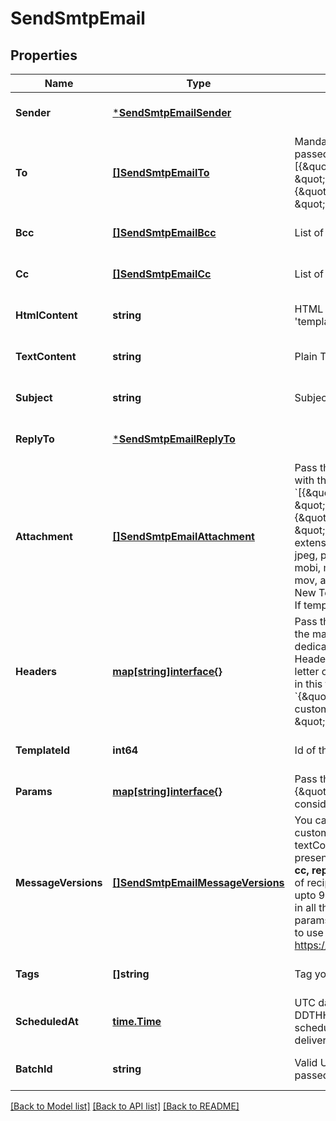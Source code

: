 # SendSmtpEmail

## Properties
Name | Type | Description | Notes
------------ | ------------- | ------------- | -------------
**Sender** | [***SendSmtpEmailSender**](SendSmtpEmailSender.md) |  | [optional] [default to null]
**To** | [**[]SendSmtpEmailTo**](SendSmtpEmailTo.md) | Mandatory if messageVersions are not passed, ignored if messageVersions are passed. List of email addresses and names (optional) of the recipients. For example, [{\&quot;name\&quot;:\&quot;Jimmy\&quot;, \&quot;email\&quot;:\&quot;jimmy98@example.com\&quot;}, {\&quot;name\&quot;:\&quot;Joe\&quot;, \&quot;email\&quot;:\&quot;joe@example.com\&quot;}] | [optional] [default to null]
**Bcc** | [**[]SendSmtpEmailBcc**](SendSmtpEmailBcc.md) | List of email addresses and names (optional) of the recipients in bcc | [optional] [default to null]
**Cc** | [**[]SendSmtpEmailCc**](SendSmtpEmailCc.md) | List of email addresses and names (optional) of the recipients in cc | [optional] [default to null]
**HtmlContent** | **string** | HTML body of the message ( Mandatory if &#39;templateId&#39; is not passed, ignored if &#39;templateId&#39; is passed ) | [optional] [default to null]
**TextContent** | **string** | Plain Text body of the message ( Ignored if &#39;templateId&#39; is passed ) | [optional] [default to null]
**Subject** | **string** | Subject of the message. Mandatory if &#39;templateId&#39; is not passed | [optional] [default to null]
**ReplyTo** | [***SendSmtpEmailReplyTo**](SendSmtpEmailReplyTo.md) |  | [optional] [default to null]
**Attachment** | [**[]SendSmtpEmailAttachment**](SendSmtpEmailAttachment.md) | Pass the absolute URL (no local file) or the base64 content of the attachment along with the attachment name (Mandatory if attachment content is passed). For example, &#x60;[{\&quot;url\&quot;:\&quot;https://attachment.domain.com/myAttachmentFromUrl.jpg\&quot;, \&quot;name\&quot;:\&quot;myAttachmentFromUrl.jpg\&quot;}, {\&quot;content\&quot;:\&quot;base64 example content\&quot;, \&quot;name\&quot;:\&quot;myAttachmentFromBase64.jpg\&quot;}]&#x60;. Allowed extensions for attachment file: xlsx, xls, ods, docx, docm, doc, csv, pdf, txt, gif, jpg, jpeg, png, tif, tiff, rtf, bmp, cgm, css, shtml, html, htm, zip, xml, ppt, pptx, tar, ez, ics, mobi, msg, pub, eps, odt, mp3, m4a, m4v, wma, ogg, flac, wav, aif, aifc, aiff, mp4, mov, avi, mkv, mpeg, mpg, wmv, pkpass and xlsm ( If &#39;templateId&#39; is passed and is in New Template Language format then both attachment url and content are accepted. If template is in Old template Language format, then &#39;attachment&#39; is ignored ) | [optional] [default to null]
**Headers** | [**map[string]interface{}**](interface{}.md) | Pass the set of custom headers (not the standard headers) that shall be sent along the mail headers in the original email. &#39;sender.ip&#39; header can be set (only for dedicated ip users) to mention the IP to be used for sending transactional emails. Headers are allowed in &#x60;This-Case-Only&#x60; (i.e. words separated by hyphen with first letter of each word in capital letter), they will be converted to such case styling if not in this format in the request payload. For example, &#x60;{\&quot;sender.ip\&quot;:\&quot;1.2.3.4\&quot;, \&quot;X-Mailin-custom\&quot;:\&quot;some_custom_header\&quot;, \&quot;idempotencyKey\&quot;:\&quot;abc-123\&quot;}&#x60;. | [optional] [default to null]
**TemplateId** | **int64** | Id of the template. | [optional] [default to null]
**Params** | [**map[string]interface{}**](interface{}.md) | Pass the set of attributes to customize the template. For example, {\&quot;FNAME\&quot;:\&quot;Joe\&quot;, \&quot;LNAME\&quot;:\&quot;Doe\&quot;}. It&#39;s considered only if template is in New Template Language format. | [optional] [default to null]
**MessageVersions** | [**[]SendSmtpEmailMessageVersions**](SendSmtpEmailMessageVersions.md) | You can customize and send out multiple versions of a mail. templateId can be customized only if global parameter contains templateId. htmlContent and textContent can be customized only if any of the two, htmlContent or textContent, is present in global parameters. Some global parameters such as **to(mandatory), bcc, cc, replyTo, subject** can also be customized specific to each version. Total number of recipients in one API request must not exceed 2000. However, you can still pass upto 99 recipients maximum in one message version. The size of individual params in all the messageVersions shall not exceed 100 KB limit and that of cumulative params shall not exceed 1000 KB. You can follow this **step-by-step guide** on how to use **messageVersions** to batch send emails - https://developers.sendinblue.com/docs/batch-send-transactional-emails | [optional] [default to null]
**Tags** | **[]string** | Tag your emails to find them more easily | [optional] [default to null]
**ScheduledAt** | [**time.Time**](time.Time.md) | UTC date-time on which the email has to schedule (YYYY-MM-DDTHH:mm:ss.SSSZ). Prefer to pass your timezone in date-time format for scheduling. There can be an expected delay of +5 minutes in scheduled email delivery. **Please note this feature is currently a public beta**. | [optional] [default to null]
**BatchId** | **string** | Valid UUIDv4 batch id to identify the scheduled batches transactional email. If not passed we will create a valid UUIDv4 batch id at our end. | [optional] [default to null]

[[Back to Model list]](../README.md#documentation-for-models) [[Back to API list]](../README.md#documentation-for-api-endpoints) [[Back to README]](../README.md)


